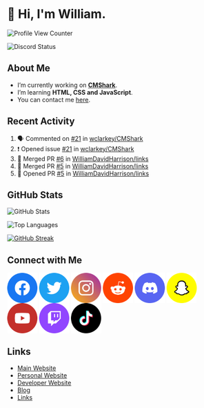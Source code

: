 # 👋 Hi, I'm William.
![Profile View Counter](https://komarev.com/ghpvc/?username=williamdavidharrison&color=blue&style=for-the-badge)

![Discord Status](https://dcbadge.vercel.app/api/shield/853158265466257448?theme=discord-inverted)

## About Me
- I’m currently working on **[CMShark](https://github.com/wclarkey/cmshark)**.
- I’m learning **HTML, CSS and JavaScript**.
- You can contact me [here](mailto:contact.williamharrison.me).

## Recent Activity
<!--START_SECTION:activity-->
1. 🗣 Commented on [#21](https://github.com/wclarkey/CMShark/issues/21) in [wclarkey/CMShark](https://github.com/wclarkey/CMShark)
2. ❗️ Opened issue [#21](https://github.com/wclarkey/CMShark/issues/21) in [wclarkey/CMShark](https://github.com/wclarkey/CMShark)
3. 🎉 Merged PR [#6](https://github.com/WilliamDavidHarrison/links/pull/6) in [WilliamDavidHarrison/links](https://github.com/WilliamDavidHarrison/links)
4. 🎉 Merged PR [#5](https://github.com/WilliamDavidHarrison/links/pull/5) in [WilliamDavidHarrison/links](https://github.com/WilliamDavidHarrison/links)
5. 💪 Opened PR [#5](https://github.com/WilliamDavidHarrison/links/pull/5) in [WilliamDavidHarrison/links](https://github.com/WilliamDavidHarrison/links)
<!--END_SECTION:activity-->

## GitHub Stats
![GitHub Stats](https://github-readme-stats.api.williamharrison.dev/api?username=williamdavidharrison&theme=algolia&show_icons=true&border_radius=8&count_private=true&include_all_commits=true)

![Top Languages](https://github-readme-stats.api.williamharrison.dev/api/top-langs/?username=williamdavidharrison&theme=algolia&layout=compact&border_radius=8)

[![GitHub Streak](https://wh-github-readme-streak-stats.herokuapp.com/?user=WilliamDavidHarrison&theme=dark)](https://git.io/streak-stats)

## Connect with Me
<a href="https://www.facebook.com/wdharrison09"><img align="center" src="assets/facebook.png" height="70" width="70" /></a>
<a href="https://twitter.com/wdharrison09"><img align="center" src="assets/twitter.png" height="70" width="70" /></a>
<a href="https://www.instagram.com/wdharrison09"><img align="center" src="assets/instagram.png" height="70" width="70" /></a>
<a href="https://www.reddit.com/u/williamdavidharrison"><img align="center" src="assets/reddit.png" height="70" width="70" /></a>
<a href="https://discord.com/users/853158265466257448"><img align="center" src="assets/discord.png" height="70" width="70" /></a>
<a href="https://snapchat.com/add/wdharrison09"><img align="center" src="assets/snapchat.png" height="70" width="70" /></a>
<a href="https://www.youtube.com/channel/UCzHwrpKSSMcnt-srjRqQqjg"><img align="center" src="assets/youtube.png" height="70" width="70" /></a>
<a href="https://www.twitch.tv/WDHarrison09"><img align="center" src="assets/twitch.png" height="70" width="70" /></a>
<a href="https://www.tiktok.com/@WDHarrison09"><img align="center" src="assets/tiktok.png" height="70" width="70" /></a>

## Links
* [Main Website](https://williamharrison.xyz)
* [Personal Website](https://william.net.au)
* [Developer Website](https://williamharrison.dev)
* [Blog](https://www.williamharrison.blog)
* [Links](https://williamharrison.me)
